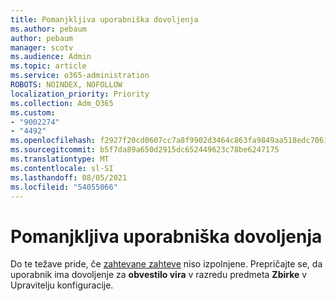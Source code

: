 ```yaml
---
title: Pomanjkljiva uporabniška dovoljenja
ms.author: pebaum
author: pebaum
manager: scotv
ms.audience: Admin
ms.topic: article
ms.service: o365-administration
ROBOTS: NOINDEX, NOFOLLOW
localization_priority: Priority
ms.collection: Adm_O365
ms.custom:
- "9002274"
- "4492"
ms.openlocfilehash: f2927f20cd0607cc7a8f9902d3464c863fa9849aa518edc7061bb2dcf81cc534
ms.sourcegitcommit: b5f7da89a650d2915dc652449623c78be6247175
ms.translationtype: MT
ms.contentlocale: sl-SI
ms.lasthandoff: 08/05/2021
ms.locfileid: "54055066"
---
```

# <a name="insufficient-user-permissions"></a>Pomanjkljiva uporabniška dovoljenja

Do te težave pride, če [zahtevane zahteve](https://docs.microsoft.com/configmgr/tenant-attach/device-sync-actions#prerequisites) niso izpolnjene. Prepričajte se, da uporabnik ima dovoljenje za **obvestilo vira** v razredu predmeta **Zbirke** v Upravitelju konfiguracije.
